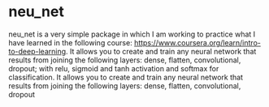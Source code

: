 # neu_net
neu_net is a very simple package in which I am working to practice what I have learned in the following course: https://www.coursera.org/learn/intro-to-deep-learning. It allows you to create and train any neural network that results from joining the following layers: dense, flatten, convolutional, dropout; with relu, sigmoid and tanh activation and softmax for classification. It allows you to create and train any neural network that results from joining the following layers: dense, flatten, convolutional, dropout

